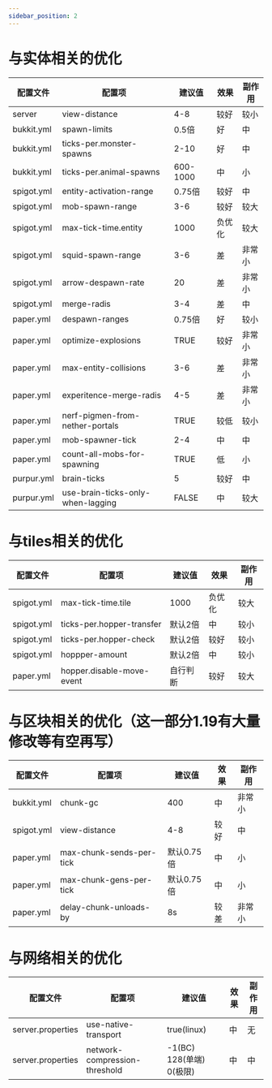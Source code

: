 ```yaml
---
sidebar_position: 2
---
```



# 与实体相关的优化

| 配置文件 | 配置项 | 建议值 | 效果 | 副作用 |
| --- | ----------- | --- | --- | --- |
| server | view-distance | 4-8 | 较好 | 较小 |
| bukkit.yml | spawn-limits | 0.5倍 | 好 | 中 |
| bukkit.yml | ticks-per.monster-spawns | 2-10 | 好 | 中 |
| bukkit.yml | ticks-per.animal-spawns | 600-1000 | 中 | 小
| spigot.yml | entity-activation-range | 0.75倍 | 较好 | 中
| spigot.yml | mob-spawn-range | 3-6 | 较好 | 较大
| spigot.yml | max-tick-time.entity | 1000  | 负优化 | 较大
| spigot.yml | squid-spawn-range | 3-6 | 差 | 非常小
| spigot.yml | arrow-despawn-rate | 20  | 差 | 非常小
| spigot.yml | merge-radis | 3-4 | 差 | 中
| paper.yml | despawn-ranges | 0.75倍 | 好 | 较小
| paper.yml | optimize-explosions | TRUE | 较好 | 非常小
| paper.yml | max-entity-collisions | 3-6 | 差 | 非常小
| paper.yml | experitence-merge-radis | 4-5 | 差 | 非常小
| paper.yml | nerf-pigmen-from-nether-portals | TRUE | 较低 | 较小
| paper.yml | mob-spawner-tick | 2-4 | 中 | 中
| paper.yml | count-all-mobs-for-spawning | TRUE | 低 | 小
| purpur.yml | brain-ticks | 5  | 较好 | 中
| purpur.yml | use-brain-ticks-only-when-lagging | FALSE | 中 | 较大

# 与tiles相关的优化

| 配置文件 | 配置项 | 建议值 | 效果 | 副作用 |
| --- | ----------- | --- | --- | --- |
| spigot.yml | max-tick-time.tile | 1000  | 负优化 | 较大
| spigot.yml | ticks-per.hopper-transfer | 默认2倍 | 中 | 较小
| spigot.yml | ticks-per.hopper-check   | 默认2倍 | 较好 | 较小
| spigot.yml | hoppper-amount  | 默认2倍 | 中 | 较小
| paper.yml  | hopper.disable-move-event | 自行判断 | 较好 | 较大


# 与区块相关的优化（这一部分1.19有大量修改等有空再写）

| 配置文件 | 配置项 | 建议值 | 效果 | 副作用 |
| --- | ----------- | --- | --- | --- |
| bukkit.yml | chunk-gc | 400  | 中 | 非常小
| spigot.yml | view-distance | 4-8 | 较好 | 中
| paper.yml | max-chunk-sends-per-tick | 默认0.75倍 | 中 | 小
| paper.yml | max-chunk-gens-per-tick | 默认0.75倍 | 中 | 小
| paper.yml | delay-chunk-unloads-by | 8s | 较差 | 非常小


# 与网络相关的优化

| 配置文件 | 配置项 | 建议值 | 效果 | 副作用 |
| --- | ----------- | --- | --- | --- |
| server.properties | use-native-transport | true(linux) | 中 | 无
| server.properties | network-compression-threshold | -1(BC) 128(单端) 0(极限) | 中 | 中 |
